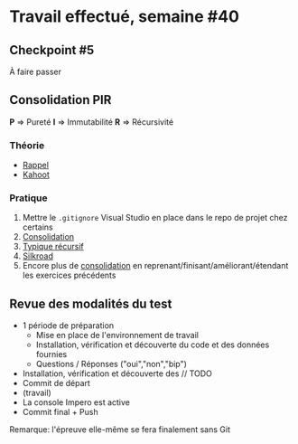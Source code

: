 # Travail effectué, semaine #40

## Checkpoint #5
À faire passer

## Consolidation PIR
**P** => Pureté
**I** => Immutabilité
**R** => Récursivité

### Théorie
- [Rappel](../supports/source/04-PIR1.md)
- [Kahoot](https://create.kahoot.it/share/323-pir/77789aa7-ef7d-4566-99f2-af08276fa611)

### Pratique

1. Mettre le `.gitignore` Visual Studio en place dans le repo de projet chez certains
2. [Consolidation](../exos/running/README.md)
3. [Typique récursif](../exos/filecount/)
4. [Silkroad](../exos/silkroad/README.md)
5. Encore plus de [consolidation](https://eduvaud.sharepoint.com/:x:/r/sites/ETML_INF-GRP3C-24-25_Teams/Documents%20partages/ICT-323-XCL/progression.xlsx?d=w85d641a92dd94539abf76e8fc9c86121&csf=1&web=1&e=BY2S5r) en reprenant/finisant/améliorant/étendant les exercices précédents

## Revue des modalités du test

- 1 période de préparation
  - Mise en place de l'environnement de travail
  - Installation, vérification et découverte du code et des données fournies
  - Questions / Réponses ("oui","non","bip")
- Installation, vérification et découverte des // TODO
- Commit de départ
- (travail)
- La console Impero est active
- Commit final + Push

Remarque: l'épreuve elle-même se fera finalement sans Git